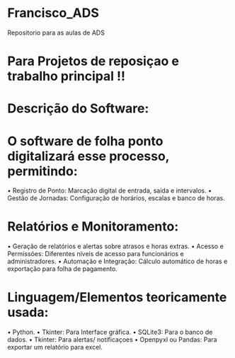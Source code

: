 # Francisco_ADS
Repositorio para as aulas de ADS

# Para Projetos de reposiçao e trabalho principal !!

# Descrição do Software:
# O software de folha ponto digitalizará esse processo, permitindo:
•	Registro de Ponto: Marcação digital de entrada, saída e intervalos.
•	Gestão de Jornadas: Configuração de horários, escalas e banco de horas.
# Relatórios e Monitoramento:
  •	Geração de relatórios e alertas sobre atrasos e horas extras.
  •	Acesso e Permissões: Diferentes níveis de acesso para funcionários e administradores.
  •	Automação e Integração: Cálculo automático de horas e exportação para folha de pagamento.
# Linguagem/Elementos teoricamente usada:
  •	Python.
  •	Tkinter: Para Interface gráfica.
  •	SQLite3: Para o banco de dados.
  • Tkinter: Para alertas/ notificaçoes
  •	Openpyxl ou Pandas: Para exportar um relatório para excel.
